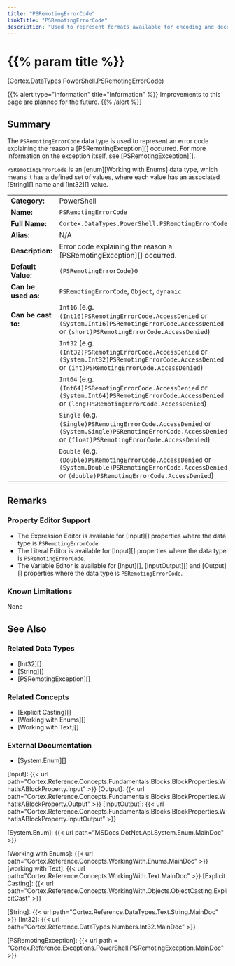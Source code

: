 ```yaml
---
title: "PSRemotingErrorCode"
linkTitle: "PSRemotingErrorCode"
description: "Used to represent formats available for encoding and decoding text."
---
```


# {{% param title %}}

<p class="namespace">(Cortex.DataTypes.PowerShell.PSRemotingErrorCode)</p>

{{% alert type="information" title="Information" %}} Improvements to this page are planned for the future. {{% /alert %}}

## Summary

The `PSRemotingErrorCode` data type is used to represent an error code explaining the reason a [PSRemotingException][] occurred. For more information on the exception itself, see [PSRemotingException][].

`PSRemotingErrorCode` is an [enum][Working with Enums] data type, which means it has a defined set of values, where each value has an associated [String][] name and [Int32][] value.

| | |
|-|-|
| **Category:**          | PowerShell                                                  |
| **Name:**              | `PSRemotingErrorCode`                                |
| **Full Name:**         | `Cortex.DataTypes.PowerShell.PSRemotingErrorCode`         |
| **Alias:**             | N/A                                                    |
| **Description:**       | Error code explaining the reason a [PSRemotingException][] occurred. |
| **Default Value:**     | `(PSRemotingErrorCode)0`                             |
| **Can be used as:**    | `PSRemotingErrorCode`, `Object`, `dynamic`           |
| **Can be cast to:**    | `Int16` (e.g. `(Int16)PSRemotingErrorCode.AccessDenied` or `(System.Int16)PSRemotingErrorCode.AccessDenied` or `(short)PSRemotingErrorCode.AccessDenied`)  |
|                        | `Int32` (e.g. `(Int32)PSRemotingErrorCode.AccessDenied` or `(System.Int32)PSRemotingErrorCode.AccessDenied` or `(int)PSRemotingErrorCode.AccessDenied`)  |
|                        | `Int64` (e.g. `(Int64)PSRemotingErrorCode.AccessDenied` or `(System.Int64)PSRemotingErrorCode.AccessDenied` or `(long)PSRemotingErrorCode.AccessDenied`)  |
|                        | `Single` (e.g. `(Single)PSRemotingErrorCode.AccessDenied` or `(System.Single)PSRemotingErrorCode.AccessDenied` or `(float)PSRemotingErrorCode.AccessDenied`)  |
|                        | `Double` (e.g. `(Double)PSRemotingErrorCode.AccessDenied` or `(System.Double)PSRemotingErrorCode.AccessDenied` or `(double)PSRemotingErrorCode.AccessDenied`)  |

## Remarks

### Property Editor Support

- The Expression Editor is available for [Input][] properties where the data type is `PSRemotingErrorCode`.
- The Literal Editor is available for [Input][] properties where the data type is `PSRemotingErrorCode`.
- The Variable Editor is available for [Input][], [InputOutput][] and [Output][] properties where the data type is `PSRemotingErrorCode`.

### Known Limitations

None

## See Also

### Related Data Types

- [Int32][]
- [String][]
- [PSRemotingException][]

### Related Concepts

- [Explicit Casting][]
- [Working with Enums][]
- [Working with Text][]

### External Documentation

- [System.Enum][]

[Input]: {{< url path="Cortex.Reference.Concepts.Fundamentals.Blocks.BlockProperties.WhatIsABlockProperty.Input" >}}
[Output]: {{< url path="Cortex.Reference.Concepts.Fundamentals.Blocks.BlockProperties.WhatIsABlockProperty.Output" >}}
[InputOutput]: {{< url path="Cortex.Reference.Concepts.Fundamentals.Blocks.BlockProperties.WhatIsABlockProperty.InputOutput" >}}

[System.Enum]: {{< url path="MSDocs.DotNet.Api.System.Enum.MainDoc" >}}

[Working with Enums]: {{< url path="Cortex.Reference.Concepts.WorkingWith.Enums.MainDoc" >}}
[working with Text]: {{< url path="Cortex.Reference.Concepts.WorkingWith.Text.MainDoc" >}}
[Explicit Casting]: {{< url path="Cortex.Reference.Concepts.WorkingWith.Objects.ObjectCasting.ExplicitCast" >}}

[String]: {{< url path="Cortex.Reference.DataTypes.Text.String.MainDoc" >}}
[Int32]: {{< url path="Cortex.Reference.DataTypes.Numbers.Int32.MainDoc" >}}

[PSRemotingException]: {{< url path = "Cortex.Reference.Exceptions.PowerShell.PSRemotingException.MainDoc" >}}
